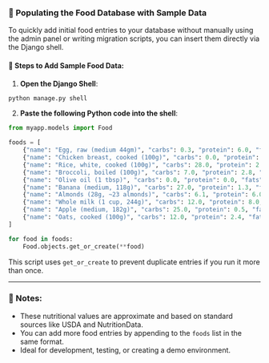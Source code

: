 ### 🥗 Populating the Food Database with Sample Data

To quickly add initial food entries to your database without manually using the admin panel or writing migration scripts, you can insert them directly via the Django shell.

#### 🔧 Steps to Add Sample Food Data:

1. **Open the Django Shell**:

```bash
python manage.py shell
```

2. **Paste the following Python code into the shell**:

```python
from myapp.models import Food 

foods = [
    {"name": "Egg, raw (medium 44gm)", "carbs": 0.3, "protein": 6.0, "fats": 4.2, "calories": 63},
    {"name": "Chicken breast, cooked (100g)", "carbs": 0.0, "protein": 31.0, "fats": 3.6, "calories": 165},
    {"name": "Rice, white, cooked (100g)", "carbs": 28.0, "protein": 2.7, "fats": 0.3, "calories": 130},
    {"name": "Broccoli, boiled (100g)", "carbs": 7.0, "protein": 2.8, "fats": 0.4, "calories": 35},
    {"name": "Olive oil (1 tbsp)", "carbs": 0.0, "protein": 0.0, "fats": 14.0, "calories": 119},
    {"name": "Banana (medium, 118g)", "carbs": 27.0, "protein": 1.3, "fats": 0.3, "calories": 105},
    {"name": "Almonds (28g, ~23 almonds)", "carbs": 6.1, "protein": 6.0, "fats": 14.0, "calories": 164},
    {"name": "Whole milk (1 cup, 244g)", "carbs": 12.0, "protein": 8.0, "fats": 8.0, "calories": 149},
    {"name": "Apple (medium, 182g)", "carbs": 25.0, "protein": 0.5, "fats": 0.3, "calories": 95},
    {"name": "Oats, cooked (100g)", "carbs": 12.0, "protein": 2.4, "fats": 1.4, "calories": 71},
]

for food in foods:
    Food.objects.get_or_create(**food)
```

This script uses `get_or_create` to prevent duplicate entries if you run it more than once.

---

### 📌 Notes:

* These nutritional values are approximate and based on standard sources like USDA and NutritionData.
* You can add more food entries by appending to the `foods` list in the same format.
* Ideal for development, testing, or creating a demo environment.

